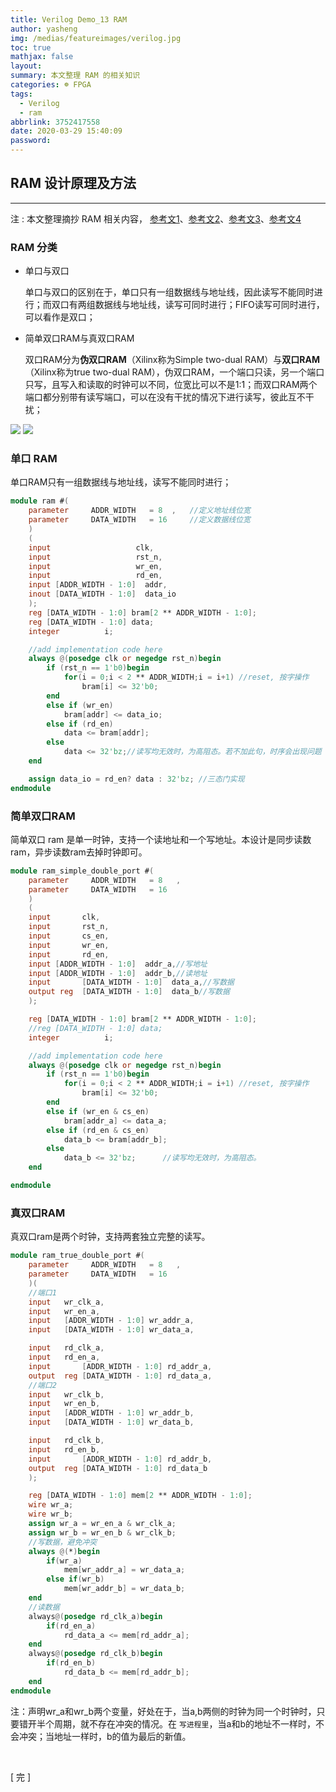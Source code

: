 ```yaml
---
title: Verilog Demo_13 RAM
author: yasheng
img: /medias/featureimages/verilog.jpg
toc: true
mathjax: false
layout: 
summary: 本文整理 RAM 的相关知识
categories: ☸ FPGA
tags:
  - Verilog
  - ram
abbrlink: 3752417558
date: 2020-03-29 15:40:09
password:
---
```


## RAM 设计原理及方法

---

注 : 本文整理摘抄 RAM 相关内容， [参考文1](https://blog.csdn.net/bleauchat/article/details/85557869)、[参考文2](https://blog.csdn.net/Stynis/article/details/80555825)、[参考文3](https://zhuanlan.zhihu.com/p/93231539)、[参考文4](https://wenku.baidu.com/view/2b928f8e700abb68a882fb06.html)

### RAM 分类

- 单口与双口

  单口与双口的区别在于，单口只有一组数据线与地址线，因此读写不能同时进行；而双口有两组数据线与地址线，读写可同时进行；FIFO读写可同时进行，可以看作是双口；

- 简单双口RAM与真双口RAM

  双口RAM分为**伪双口RAM**（Xilinx称为Simple two-dual RAM）与**双口RAM**（Xilinx称为true two-dual RAM），伪双口RAM，一个端口只读，另一个端口只写，且写入和读取的时钟可以不同，位宽比可以不是1:1；而双口RAM两个端口都分别带有读写端口，可以在没有干扰的情况下进行读写，彼此互不干扰；

<img src="/images/post_images/verilog_demo_13_ram/ram_1.png">

<img src="/images/post_images/verilog_demo_13_ram/ram_2.png">

###  单口 RAM

单口RAM只有一组数据线与地址线，读写不能同时进行；

```verilog
module ram #(
    parameter     ADDR_WIDTH   = 8	,	//定义地址线位宽
    parameter     DATA_WIDTH   = 16		//定义数据线位宽
    )
    (
    input                   clk,
    input                   rst_n,
    input                   wr_en,
    input                   rd_en,
    input [ADDR_WIDTH - 1:0]  addr,
    inout [DATA_WIDTH - 1:0]  data_io
    );
    reg [DATA_WIDTH - 1:0] bram[2 ** ADDR_WIDTH - 1:0];           
    reg [DATA_WIDTH - 1:0] data;
    integer          i;

    //add implementation code here 
    always @(posedge clk or negedge rst_n)begin
        if (rst_n == 1'b0)begin
            for(i = 0;i < 2 ** ADDR_WIDTH;i = i+1) //reset, 按字操作
                bram[i] <= 32'b0;
        end
        else if (wr_en)
            bram[addr] <= data_io;
        else if (rd_en) 
            data <= bram[addr];
        else
            data <= 32'bz;//读写均无效时，为高阻态。若不加此句，时序会出现问题
    end

    assign data_io = rd_en? data : 32'bz; //三态门实现
endmodule
```

### 简单双口RAM

简单双口 ram 是单一时钟，支持一个读地址和一个写地址。本设计是同步读数ram，异步读数ram去掉时钟即可。

```verilog
module ram_simple_double_port #(
    parameter     ADDR_WIDTH   = 8   ,  
    parameter     DATA_WIDTH   = 16
    )
    (
    input		clk,
    input		rst_n,
    input		cs_en,
    input		wr_en,
    input		rd_en,
    input [ADDR_WIDTH - 1:0]  addr_a,//写地址
    input [ADDR_WIDTH - 1:0]  addr_b,//读地址
    input 		[DATA_WIDTH - 1:0]  data_a,//写数据
    output reg 	[DATA_WIDTH - 1:0]  data_b//写数据
    );

    reg [DATA_WIDTH - 1:0] bram[2 ** ADDR_WIDTH - 1:0];           
    //reg [DATA_WIDTH - 1:0] data;
    integer          i;

    //add implementation code here 
    always @(posedge clk or negedge rst_n)begin
        if (rst_n == 1'b0)begin
            for(i = 0;i < 2 ** ADDR_WIDTH;i = i+1) //reset, 按字操作
                bram[i] <= 32'b0;
        end
        else if (wr_en & cs_en)
            bram[addr_a] <= data_a;
        else if (rd_en & cs_en) 
            data_b <= bram[addr_b];
        else
            data_b <= 32'bz;      //读写均无效时，为高阻态。
    end

endmodule
```



### 真双口RAM

真双口ram是两个时钟，支持两套独立完整的读写。

```verilog
module ram_true_double_port #(
	parameter     ADDR_WIDTH   = 8   ,  
    parameter     DATA_WIDTH   = 16
    )(
    //端口1
	input	wr_clk_a,
	input	wr_en_a,
	input	[ADDR_WIDTH - 1:0] wr_addr_a,
	input	[DATA_WIDTH - 1:0] wr_data_a,

	input	rd_clk_a,
	input	rd_en_a,
	input		[ADDR_WIDTH - 1:0] rd_addr_a,
	output	reg [DATA_WIDTH - 1:0] rd_data_a,
	//端口2
	input	wr_clk_b,
	input	wr_en_b,
	input	[ADDR_WIDTH - 1:0] wr_addr_b,
	input	[DATA_WIDTH - 1:0] wr_data_b,

	input	rd_clk_b,
	input	rd_en_b,
	input		[ADDR_WIDTH - 1:0] rd_addr_b,
	output	reg [DATA_WIDTH - 1:0] rd_data_b
	);

	reg [DATA_WIDTH - 1:0] mem[2 ** ADDR_WIDTH - 1:0];   
	wire wr_a;
	wire wr_b;
	assign wr_a = wr_en_a & wr_clk_a;
	assign wr_b = wr_en_b & wr_clk_b;
	//写数据，避免冲突
	always @(*)begin
		if(wr_a)
			mem[wr_addr_a] = wr_data_a;
		else if(wr_b)
			mem[wr_addr_b] = wr_data_b;
	end
	//读数据
	always@(posedge rd_clk_a)begin
		if(rd_en_a)
			rd_data_a <= mem[rd_addr_a];
	end
	always@(posedge rd_clk_b)begin
		if(rd_en_b)
			rd_data_b <= mem[rd_addr_b];
	end
endmodule
```

注：声明wr_a和wr_b两个变量，好处在于，当a,b两侧的时钟为同一个时钟时，只要错开半个周期，就不存在冲突的情况。在 `写进程里`，当a和b的地址不一样时，不会冲突；当地址一样时，b的值为最后的新值。

​    

[   完  ]




